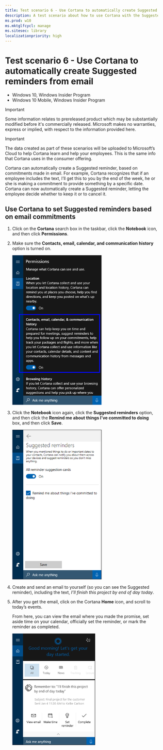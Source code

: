 ```yaml
---
title: Test scenario 6 - Use Cortana to automatically create Suggested reminders from email (Windows 10)
description: A test scenario about how to use Cortana with the Suggested reminders feature.
ms.prod: w10
ms.mktglfcycl: manage
ms.sitesec: library
localizationpriority: high
---
```


# Test scenario 6 - Use Cortana to automatically create Suggested reminders from email

-   Windows 10, Windows Insider Program 
-   Windows 10 Mobile, Windows Insider Program

>[!IMPORTANT]
>Some information relates to prereleased product which may be substantially modified before it's commercially released. Microsoft makes no warranties, express or implied, with respect to the information provided here.

>[!IMPORTANT]
>The data created as part of these scenarios will be uploaded to Microsoft’s Cloud to help Cortana learn and help your employees. This is the same info that Cortana uses in the consumer offering.

Cortana can automatically create a Suggested reminder, based on commitments made in email. For example, Cortana recognizes that if an employee includes the text, I’ll get this to you by the end of the week, he or she is making a commitment to provide something by a specific date. Cortana can now automatically create a Suggested reminder, letting the employee decide whether to keep it or to cancel it.

## Use Cortana to set Suggested reminders based on email commitments

1. Click on the **Cortana** search box in the taskbar, click the **Notebook** icon, and then click **Permissions**.

2. Make sure the **Contacts, email, calendar, and communication history** option is turned on.

    ![Permissions options for Cortana at work](images/cortana-communication-history-permissions.png)

3. Click the **Notebook** icon again, click the **Suggested reminders** option, and then click the **Remind me about things I’ve committed to doing** box, and then click **Save**.

    ![Suggested reminders options for Cortana at work](images/cortana-suggested-reminder-settings.png)

4. Create and send an email to yourself (so you can see the Suggested reminder), including the text, _I’ll finish this project by end of day today_.

5.	After you get the email, click on the Cortana **Home** icon, and scroll to today’s events.

    From here, you can view the email where you made the promise, set aside time on your calendar, officially set the reminder, or mark the reminder as completed.

    ![Cortana Home screen with your suggested reminder showing](images/cortana-suggested-reminder.png)    

